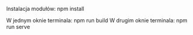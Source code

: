Instalacja modułów: npm install

W jednym oknie terminala: npm run build
W drugim oknie terminala: npm run serve